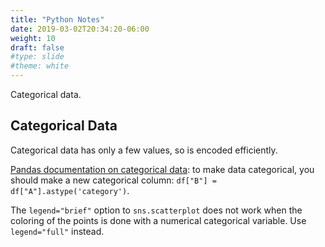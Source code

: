 ```yaml
---
title: "Python Notes"
date: 2019-03-02T20:34:20-06:00
weight: 10
draft: false
#type: slide
#theme: white
---
```


Categorical data. 
<!--more-->

## Categorical Data

Categorical data has only a few values, so is encoded efficiently.

 [Pandas
documentation on categorical
data](https://pandas.pydata.org/pandas-docs/stable/user_guide/categorical.html):
to make data categorical, you should make a new categorical column: `df["B"] =
df["A"].astype('category')`. 

The `legend="brief"` option to `sns.scatterplot` does not work when
the coloring of the points is done with a numerical categorical
variable. Use `legend="full"` instead.



